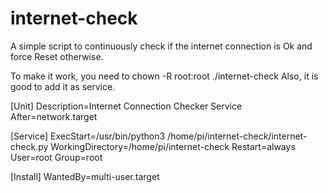 # internet-check
A simple script to continuously check if the internet connection is Ok and force Reset otherwise.

To make it work, you need to chown -R root:root ./internet-check
Also, it is good to add it as service.


[Unit]
Description=Internet Connection Checker Service
After=network.target

[Service]
ExecStart=/usr/bin/python3 /home/pi/internet-check/internet-check.py
WorkingDirectory=/home/pi/internet-check
Restart=always
User=root
Group=root

[Install]
WantedBy=multi-user.target
